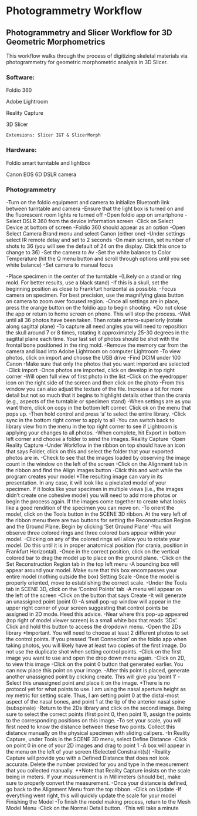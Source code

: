 # Photogrammetry Workflow

## Photogrammetry and Slicer Workflow for 3D Geometric Morphometrics
This workflow walks through the process of digitizing skeletal materials via photogrammetry for geometric morphometric analysis in 3D Slicer.

### Software:

Foldio 360

Adobe Lightroom

Reality Capture
 
3D Slicer

	Extensions: Slicer IGT & SlicerMorph
	
### Hardware:

Foldio smart turntable and lightbox

Canon EOS 6D DSLR camera

### Photogrammetry

-Turn on the foldio equipment and camera to initialize Bluetooth link between turntable and camera
-Ensure that the light box is turned on and the fluorescent room lights re turned off
-Open foldio app on smartphone
	-Select DSLR 360 from the device information screen
	-Click on Select Device at bottom of screen
		-Foldio 360 should appear as an option
	-Open Select Camera Brand menu and select Canon (either one)
	-Under settings select IR remote delay and set to 2 seconds
	-On main screen, set number of shots to 36 (you will see the default of 24 on the display. 	Click this once to change to 36)
-Set the camera to Av 
	-Set the white balance to Color Temperature (hit the Q menu button and scroll through 	options until you see white balance)
	-Set camera to manual focus

-Place specimen in the center of the turntable
	-(Likely on a stand or ring mold. For better results, use a black stand)
-If this is a skull, set the beginning position as close to Frankfurt horizontal as possible. 
-Focus camera on specimen. For best precision, use the magnifying glass button on camera to zoom over focused region. 
-Once all settings are in place, press the orange button on the foldio app to begin shooting.
	*Do not close the app or return to home screen on phone. This will stop the process. 
-Wait until all 36 photos have been taken. Then rotate antero-superiorly (rotate along sagittal plane)
	-To capture all need angles you will need to reposition the skull around 7 or 8 times, rotating it approximately 25-30 degrees in the sagittal plane each time. Your last set of photos should be shot with the frontal bone positioned in the ring mold. 
-Remove the memory car from the camera and load into Adobe Lightroom on computer
Lightroom
-To view photos, click on import and choose the USB drive
	-Find DCIM under 100 Canon
	-Make sure that only the photos that you want imported are selected
	-Click import
-Once photos are imported, click on develop in top right corner
	-Will open full view of first photo in the list
	-Click on the eyedropper icon on the right side of the screen and then click on the photo
	-From this window you can also adjust the texture of the file. Increase a bit for more 	detail but not so much that it begins to highlight details other than the crania (e.g., aspects 	of the turntable or specimen stand)
	-When settings are as you want them, click on copy in the bottom left corner. Click ok on 	the menu that pops up.
	-Then hold control and press ‘a’ to select the entire library.
	-Click sync in the bottom right corner to apply to all
	-You can switch back to library view from the menu in the top right corner to see if 	Lightroom is applying your changes to all photos.
	-When complete, hit Export in bottom left corner and choose a folder to send the images. 
Reality Capture
-Open Reality Capture
-Under Workflow in the ribbon on top should have an icon that says Folder, click on this and select the folder that your exported photos are in.
-Check to see that the images loaded by observing the image count in the window on the left of the screen
-Click on the Alignment tab in the ribbon and find the Align Images button
	-Click this and wait while the program creates your model
*The resulting image can vary in its presentation. In any case, it will look like a pixelated model of your specimen. If it looks like your specimen in multiple views (i.e., the images didn’t create one cohesive model) you will need to add more photos or begin the process again. If the images come together to create what looks like a good rendition of the specimen you can move on. 
-To orient the model, click on the Tools button in the SCENE 3D ribbon. At the very left of the ribbon menu there are two buttons for setting the Reconstruction Region and the Ground Plane. Begin by clicking ‘Set Ground Plane’
	-You will observe three colored rings and three colored bars appear within your model.
	-Clicking on any of the colored rings will allow you to rotate your model. Do this until it 	is in proper anatomical position (for crania, position in Frankfurt Horizontal). 
	-Once in the correct position, click on the vertical colored bar to drag the model up to 	place on the ground plane. 
-Click on the Set Reconstruction Region tab in the top left menu
	-A bounding box will appear around your model. Make sure that this box encompasses 	your entire model (nothing outside the box)
Setting Scale
-Once the model is properly oriented, move to establishing the correct scale.
-Under the Tools tab in SCENE 3D, click on the ‘Control Points’ tab
	-A menu will appear on the left of the screen
	-Click on the button that says Create
		-It will generate an unassigned point (point 0)
	-A small pop-up window will appear in the upper right corner of your screen suggesting 	that control points be assigned in 2D mode. Heed this advice.
		-Near where this pop-up appeared (top right of model viewer screen) is a small 			white box that reads ‘3Ds’. Click and hold this button to access the dropdown 			menu.
		-Open the 2Ds library
		*Important. You will need to choose at least 2 different photos to set the control 			points. If you pressed ‘Test Connection’ on the foldio app when taking photos, 			you will likely have at least two copies of the first image. Do not use the duplicate 		shot when setting control points. 
		-Click on the first image you want to use and open the drop down menu again.
			-Click on 2D, to view this image
			-Click on the point 0 button that generated earlier. You can now place this 				point on your image. 
			-After this point is placed, generate another unassigned point by clicking 				create. This will give you ‘point 1’
			-Select this unassigned point and place it on the image.
		*There is no protocol yet for what points to use. I am using the nasal aperture 			height as my metric for setting scale. Thus, I am setting point 0 at the distal-most 			aspect of the nasal bones, and point 1 at the tip of the anterior nasal spine 				(subspinale)
			-Return to the 2Ds library and click on the second image. Being sure to 				select the correct points (first point 0, then point 1), assign the points to the 			corresponding positions on this image.
		-To set your scale, you will first need to know the distance between these two 			points. Collect this distance manually on the physical specimen with sliding 			calipers. 
		-In Reality Capture, under Tools in the SCENE 3D menu, select Define Distance
			-Click on point 0 in one of your 2D images and drag to point 1
			-A box will appear in the menu on the left of your screen (Selected 					Constraint(s))
			-Reality Capture will provide you with a Defined Distance that does not 				look accurate. Delete the number provided for you and type in the 					measurement that you collected manually. **Note that Reality Capture 				insists on the scale being in meters. If your measurement is in Millimeters 				(should be), make sure to properly convert the measurement. 
	-Once your distance is defined, go back to the Alignment Menu from the top ribbon.
		-Click on Update
		-If everything went right, this will quickly update the scale for your model
Finishing the Model
-To finish the model making process, return to the Mesh Model Menu
	-Click on the Normal Detail button.
	-This will take a minute

	

	
